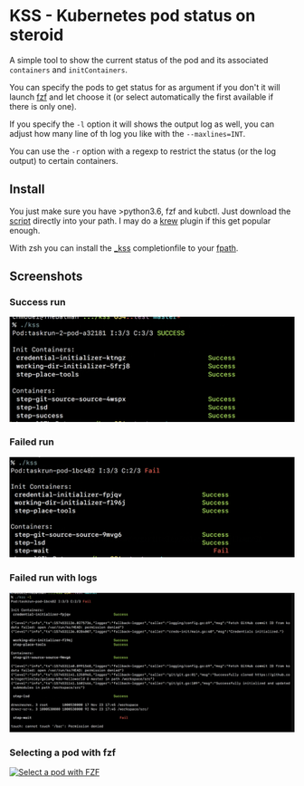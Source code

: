 # KSS - Kubernetes pod status on steroid

A simple tool to show the current status of the pod and its associated `containers` and `initContainers`.

You can specify the pods to get status for as argument if you don't it will launch [fzf](https://github.com/junegunn/fzf) and let choose it (or select automatically the first available if there is only one).

If you specify the `-l` option it will shows the output log as well, you can adjust how many line of th log you like with the `--maxlines=INT`.

You can use the `-r` option with a regexp to restrict the status (or the log output) to certain containers.

## Install

You just make sure you have >python3.6, fzf and kubctl. Just download the [script](https://raw.githubusercontent.com/chmouel/kss/master/kss) directly into your path. I may do a [krew](https://github.com/kubernetes-sigs/krew) plugin if this get popular enough.

With zsh you can install the [_kss](./_kss) completionfile  to your [fpath](https://unix.stackexchange.com/a/33898).

## Screenshots

### Success run

![Success run](.screenshots/success.png)

### Failed run

![Fail run](.screenshots/failure.png)

### Failed run with logs

![Fail run](.screenshots/logging.png)

### Selecting a pod with fzf

[![Select a pod with FZF](https://asciinema.org/a/XhSTVsivuePNGpQx4DU0m0lWS.png)](https://asciinema.org/a/XhSTVsivuePNGpQx4DU0m0lWS)
